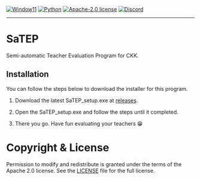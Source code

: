 [![Window11](https://img.shields.io/badge/Windows-blue?style=flat&logo=windows11)]()
[![Python](https://img.shields.io/badge/Python-3.9.11-blue?logo=python&logoColor=white)]()
[![Apache-2.0 license](https://img.shields.io/badge/license-Apache%202.0-%23D22128?style=flat&logo=apache
)](https://github.com/Logical05/SaTEP/blob/master/LICENSE)
[![Discord](https://img.shields.io/badge/Discord-Join-blue?logo=discord&logoColor=white)](https://discord.gg/Gtn9DN5UF5)

----
# SaTEP

Semi-automatic Teacher Evaluation Program for CKK.

## Installation

You can follow the steps below to download the installer for this program.

1. Download the latest SaTEP_setup.exe at [releases](https://github.com/Logical05/SaTEP/releases).

2. Open the SaTEP_setup.exe and follow the steps until it completed.

3. There you go. Have fun evaluating your teachers 😁️

# Copyright & License

Permission to modify and redistribute is granted under the terms of the Apache 2.0 license.
See the [LICENSE](https://github.com/Logical05/SaTEP/blob/master/LICENSE) file for the full license.

